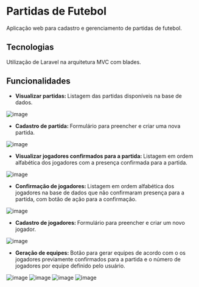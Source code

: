 # Partidas de Futebol
Aplicação web para cadastro e gerenciamento de partidas de futebol.

## Tecnologias
Utilização de Laravel na arquitetura MVC com blades.

## Funcionalidades
* <b> Visualizar partidas: </b> Listagem das partidas disponíveis na base de dados.
  
![image](https://github.com/LaraAyrolla/Soccer-Games/assets/72223107/421d0e69-3b56-4cf6-9b44-c4924a02b80c)

* <b> Cadastro de partida: </b> Formulário para preencher e criar uma nova partida.
  
![image](https://github.com/LaraAyrolla/Soccer-Games/assets/72223107/bc3410a0-0fdf-4d7a-92d8-279edcec7a75)

* <b> Visualizar jogadores confirmados para a partida: </b> Listagem em ordem alfabética dos jogadores com a presença confirmada para a partida.

![image](https://github.com/LaraAyrolla/Soccer-Games/assets/72223107/1f41fe31-d639-4e8c-8b52-fad33e16122b)

* <b> Confirmação de jogadores: </b> Listagem em ordem alfabética dos jogadores na base de dados que não confirmaram presença para a partida, com botão de ação para a confirmação.

![image](https://github.com/LaraAyrolla/Soccer-Games/assets/72223107/b93885a1-9e3b-4c45-8c66-cfea36c0e402)


* <b> Cadastro de jogadores: </b> Formulário para preencher e criar um novo jogador.

![image](https://github.com/LaraAyrolla/Soccer-Games/assets/72223107/6bfbc86d-d44c-4dba-8582-4e328fbf4f66)

* <b> Geração de equipes: </b> Botão para gerar equipes de acordo com o os jogadores previamente confirmados para a partida e o número de jogadores por equipe definido pelo usuário.

![image](https://github.com/LaraAyrolla/Soccer-Games/assets/72223107/261396f9-68c0-45e0-ab48-55fe5d96b713)
![image](https://github.com/LaraAyrolla/Soccer-Games/assets/72223107/009791db-c001-420e-b877-230b95a258e8)
![image](https://github.com/LaraAyrolla/Soccer-Games/assets/72223107/19fface4-8995-46ba-81e8-4677cc5c5db4)
![image](https://github.com/LaraAyrolla/Soccer-Games/assets/72223107/56bf2994-94a5-4928-9e11-bbd977b5d8c0)
